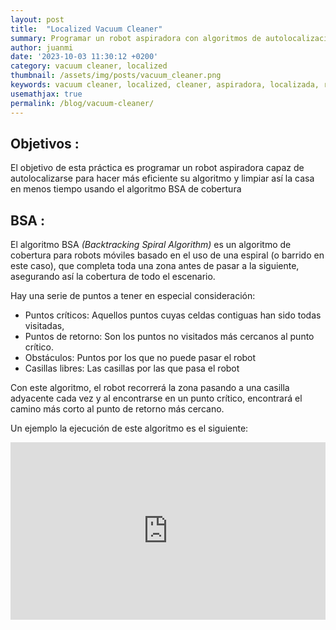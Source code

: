 ```yaml
---
layout: post
title:  "Localized Vacuum Cleaner"
summary: Programar un robot aspiradora con algoritmos de autolocalización
author: juanmi
date: '2023-10-03 11:30:12 +0200'
category: vacuum cleaner, localized
thumbnail: /assets/img/posts/vacuum_cleaner.png
keywords: vacuum cleaner, localized, cleaner, aspiradora, localizada, robot aspiradora
usemathjax: true
permalink: /blog/vacuum-cleaner/
---
```


## Objetivos :

El objetivo de esta práctica es programar un robot aspiradora capaz de autolocalizarse para hacer más eficiente su algoritmo y limpiar así la casa
en menos tiempo usando el algoritmo BSA de cobertura

## BSA :

El algoritmo BSA _(Backtracking Spiral Algorithm)_ es un algoritmo de cobertura para robots móviles basado en el uso de una espiral (o barrido en este caso), que completa toda una zona antes de pasar a la siguiente, asegurando así la cobertura de todo el escenario.

Hay una serie de puntos a tener en especial consideración:
- Puntos críticos: Aquellos puntos cuyas celdas contiguas han sido todas visitadas,
- Puntos de retorno: Son los puntos no visitados más cercanos al punto crítico.
- Obstáculos: Puntos por los que no puede pasar el robot
- Casillas libres: Las casillas por las que pasa el robot

Con este algoritmo, el robot recorrerá la zona pasando a una casilla adyacente cada vez y al encontrarse en un punto crítico, encontrará el camino más corto al punto de retorno más cercano.

Un ejemplo la ejecución de este algoritmo es el siguiente:

<div style="position: relative; padding-bottom: 56.25%; height: 0;"><iframe src="https://jumpshare.com/embed/8ntvBXXYcdfrKgIe9kpd" frameborder="0" webkitallowfullscreen mozallowfullscreen allowfullscreen style="position: absolute; top: 0; left: 0; width: 100%; height: 100%;"></iframe></div>

